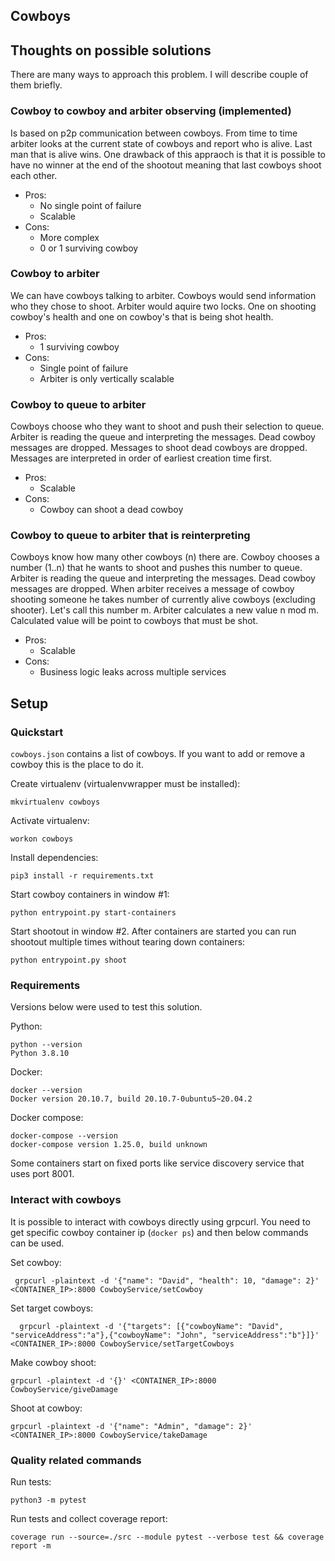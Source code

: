 ## Cowboys

## Thoughts on possible solutions

There are many ways to approach this problem.
I will describe couple of them briefly.

### Cowboy to cowboy and arbiter observing (implemented)

Is based on p2p communication between cowboys.
From time to time arbiter looks at the current state of cowboys and
report who is alive. Last man that is alive wins. One drawback
of this appraoch is that it is possible to have no winner at the end
of the shootout meaning that last cowboys shoot each other.
* Pros:
    * No single point of failure
    * Scalable
* Cons:
    * More complex
    * 0 or 1 surviving cowboy

### Cowboy to arbiter

We can have cowboys talking to arbiter.
Cowboys would send information who they chose to shoot.
Arbiter would aquire two locks.
One on shooting cowboy's health and
one on cowboy's that is being shot health.
* Pros:
    * 1 surviving cowboy
* Cons:
    * Single point of failure
    * Arbiter is only vertically scalable

### Cowboy to queue to arbiter

Cowboys choose who they want to shoot
and push their selection to queue.
Arbiter is reading the queue and interpreting the messages.
Dead cowboy messages are dropped.
Messages to shoot dead cowboys are dropped.
Messages are interpreted in order of earliest creation time first.
* Pros:
    * Scalable
* Cons:
    * Cowboy can shoot a dead cowboy

### Cowboy to queue to arbiter that is reinterpreting

Cowboys know how many other cowboys (n) there are.
Cowboy chooses a number (1..n) that he wants to shoot
and pushes this number to queue.
Arbiter is reading the queue and interpreting the messages.
Dead cowboy messages are dropped.
When arbiter receives a message of cowboy shooting someone
he takes number of currently alive cowboys (excluding shooter).
Let's call this number m. Arbiter calculates a new value
n mod m.
Calculated value will be point to cowboys that must be shot.

* Pros:
    * Scalable
* Cons:
    * Business logic leaks across multiple services


## Setup

### Quickstart

`cowboys.json` contains a list of cowboys.
If you want to add or remove a cowboy this is the place
to do it.

Create virtualenv (virtualenvwrapper must be installed):
```
mkvirtualenv cowboys
```

Activate virtualenv:
```
workon cowboys
```

Install dependencies:
```
pip3 install -r requirements.txt
```


Start cowboy containers in window #1:
```
python entrypoint.py start-containers
```

Start shootout in window #2. After containers are started you can run shootout multiple times without tearing down containers:
```
python entrypoint.py shoot
```

### Requirements

Versions below were used to test this solution.

Python:
```
python --version
Python 3.8.10
```

Docker:
```
docker --version
Docker version 20.10.7, build 20.10.7-0ubuntu5~20.04.2
```

Docker compose:
```
docker-compose --version
docker-compose version 1.25.0, build unknown
```

Some containers start on fixed ports like service discovery service that uses port 8001.


### Interact with cowboys

It is possible to interact with cowboys directly using grpcurl.
You need to get specific cowboy container ip (`docker ps`) and then below commands can be used.


Set cowboy:
```
 grpcurl -plaintext -d '{"name": "David", "health": 10, "damage": 2}' <CONTAINER_IP>:8000 CowboyService/setCowboy
```

Set target cowboys:
```
  grpcurl -plaintext -d '{"targets": [{"cowboyName": "David", "serviceAddress":"a"},{"cowboyName": "John", "serviceAddress":"b"}]}' <CONTAINER_IP>:8000 CowboyService/setTargetCowboys
```

Make cowboy shoot:
```
grpcurl -plaintext -d '{}' <CONTAINER_IP>:8000 CowboyService/giveDamage
```

Shoot at cowboy:
```
grpcurl -plaintext -d '{"name": "Admin", "damage": 2}' <CONTAINER_IP>:8000 CowboyService/takeDamage
```

### Quality related commands

Run tests:
```
python3 -m pytest
```

Run tests and collect coverage report:
```
coverage run --source=./src --module pytest --verbose test && coverage report -m
```

